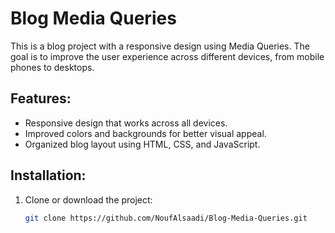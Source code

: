 # Blog Media Queries

This is a blog project with a responsive design using Media Queries. The goal is to improve the user experience across different devices, from mobile phones to desktops.

## Features:
- Responsive design that works across all devices.
- Improved colors and backgrounds for better visual appeal.
- Organized blog layout using HTML, CSS, and JavaScript.

## Installation:
1. Clone or download the project:
   ```bash
   git clone https://github.com/NoufAlsaadi/Blog-Media-Queries.git
